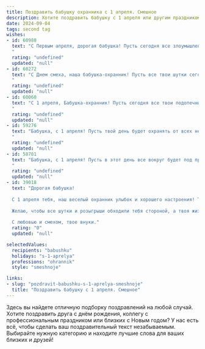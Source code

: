 ```yaml
---
title: Поздравить бабушку охранника с 1 апреля. Смешное
description: Хотите поздравить бабушку с 1 апреля или другим праздником? Наш ИИ создаст незабываемое поздравление, а вы обязательно выделитесь среди других.  
date: 2024-09-04
tags: second tag
wishes:
- id: 60988
  text: "С Первым апреля, дорогая бабушка! Пусть сегодня все злоумышленники и хулиганы боятся твоего бдительного взгляда и крутого охранного щита! 😉 Желаю тебе, чтобы все твои \"подзащитные\" были в безопасности, а сама ты наслаждалась беззаботным днем! 😄
  "
  rating: "undefined"
  updated: "null"
- id: 60272
  text: "С Днем смеха, наша бабушка-охранник! Пусть все твои шутки сегодня будут удачными, а недоброжелатели всегда боятся твоего бдительного взгляда! 😄💪
  "
  rating: "undefined"
  updated: "null"
- id: 60060
  text: "С 1 апреля, Бабушка-охранник! Пусть сегодня все твои подопечные ведут себя как ангелочки, а ты можешь насладиться заслуженным отдыхом, не выходя из-за поста! 😜
  "
  rating: "undefined"
  updated: "null"
- id: 59276
  text: "Бабушка, с 1 апреля! Пусть твой день будет охранять от всех невзгод твоя неумолимая бдительность и чувство юмора, а отпуск – проходить легко, без тревожных звонков и сигнализаций! 😜
  "
  rating: "undefined"
  updated: "null"
- id: 58781
  text: "Бабушка, с 1 апреля! Пусть в этот день все вокруг будет под прицелом твоего бдительного ока, а шутки  - под защитой твоего юмора! 🎉👮‍♀️
  "
  rating: "undefined"
  updated: "null"
- id: 39018
  text: "Дорогая бабушка!
  
  С 1 апреля тебя, наш веселый охранник улыбок и хорошего настроения! Ты — настоящая стражница радости, и никакие шалости не в силах затмить твой светлый ум и быструю реакцию. Пусть в этот день никто не заскучает, а твои «проверки на прочность» вызывают лишь смех и улыбки.
  
  Желаю, чтобы все шутки и розыгрыши обходили тебя стороной, а твоя жизнь была наполнена только радостными сюрпризами! Знай, даже самые серьезные охранники могут быть мастерами веселья!
  
  С любовью и смехом, твое внуки."
  rating: "0"
  updated: "null"

selectedValues:
  recipients: "babushku"
  holidays: "s-1-aprelya"
  professions: "ohrannik"
  style: "smeshnoje"

links:
- slug: "pozdravit-babushku-s-1-aprelya-smeshnoje"
  title: "Поздравить бабушку с 1 апреля. Смешное"
---
```


Здесь вы найдете отличную подборку поздравлений на любой случай. 
Хотите поздравить друга с днём рождения, коллегу с профессиональным праздником или близких с Новым годом? У нас есть всё, чтобы сделать ваш поздравительный текст незабываемым. Выбирайте нужную категорию и находите лучшие слова для ваших близких и друзей!
